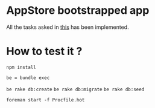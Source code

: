 # AppStore bootstrapped app

All the tasks asked in [this](https://gist.github.com/Jerskouille/553717eb770be0a2665be8b8a20ed6e7) has been implemented.

# How to test it ?

`npm install`

`be = bundle exec`

`be rake db:create`
`be rake db:migrate`
`be rake db:seed`

`foreman start -f Procfile.hot`

